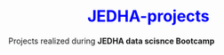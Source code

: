 <h1 style="color: blue; text-align: center">JEDHA-projects</h1>

Projects realized during **JEDHA data scisnce Bootcamp**
